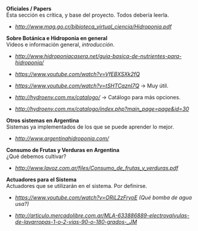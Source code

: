 **Oficiales / Papers**  
Ésta sección es crítica, y base del proyecto. Todos debería leerla.

* *http://www.mag.go.cr/bibioteca_virtual_ciencia/Hidroponia.pdf*

**Sobre Botánica e Hidroponia en general**  
Videos e información general, *introducción*.

* *http://www.hidroponiacasera.net/guia-basica-de-nutrientes-para-hidroponia/*

* *https://www.youtube.com/watch?v=VfEBXSXk2fQ*

* *https://www.youtube.com/watch?v=tSHTCaznI7Q*   -> Muy útil.

* *http://hydroenv.com.mx/catalogo/*  ->  Catálogo para más opciones.

* *http://hydroenv.com.mx/catalogo/index.php?main_page=page&id=30*

**Otros sistemas en Argentina**  
Sistemas ya implementados de los que se puede aprender lo mejor.
* *http://www.argentinahidroponia.com/*

**Consumo de Frutas y Verduras en Argentina**  
¿Qué debemos cultivar?
* *http://www.lavoz.com.ar/files/Consumo_de_frutas_y_verduras.pdf*

**Actuadores para el Sistema**  
Actuadores que se utilizarán en el sistema. Por definirse.
* *https://www.youtube.com/watch?v=ORiL2zFryoE (Qué bomba de agua usa?)*

* *http://articulo.mercadolibre.com.ar/MLA-633886889-electrovalvulas-de-lavarropas-1-o-2-vias-90-o-180-grados-_JM*
